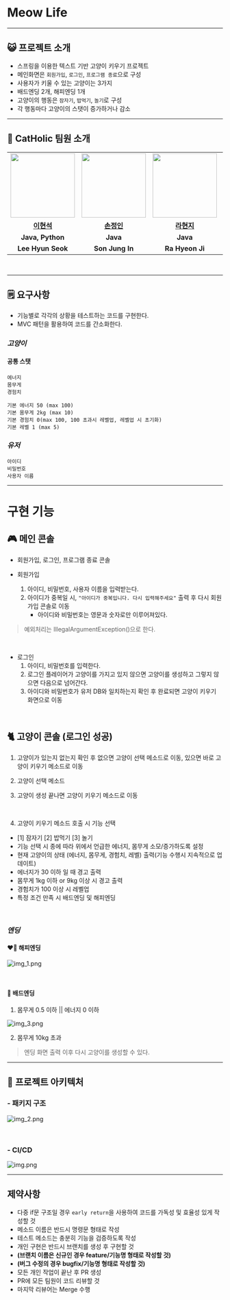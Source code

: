 # Meow Life

---

## 😺 프로젝트 소개
- 스프링을 이용한 텍스트 기반 고양이 키우기 프로젝트
- 메인화면은 `회원가입`, `로그인`, `프로그램 종료`으로 구성
- 사용자가 키울 수 있는 고양이는 3가지
- 배드엔딩 2개, 해피엔딩 1개
- 고양이의 행동은 `잠자기`, `밥먹기`, `놀기`로 구성
- 각 행동마다 고양이의 스탯이 증가하거나 감소

---------------------------

## 👋 CatHolic 팀원 소개
<table>
  <tr>
    <td align="center"><a href="https://github.com/bbbbooo"><img src="https://avatars.githubusercontent.com/bbbbooo" width="150px;" alt="">
    <td align="center"><a href="https://github.com/Dylan-SonJungin"><img src="https://avatars.githubusercontent.com/Dylan-SonJungin" width="150px;" alt="">
    <td align="center"><a href="https://github.com/raxchaz"><img src="https://avatars.githubusercontent.com/raxchaz" width="150px;" alt="">
    <td align="center"><a href="https://github.com/numerical43"><img src="https://avatars.githubusercontent.com/numerical43" width="150px;" alt="">
    <td align="center"><a href="https://github.com/hodin030"><img src="https://avatars.githubusercontent.com/hodin030" width="150px;" alt="">
    </td>
  </tr>
  <tr>
    <td align="center"><a href="https://github.com/bbbbooo"><b>이현석</b></td>
    <td align="center"><a href="https://github.com/Dylan-SonJungin"><b>손정인</b></td>
    <td align="center"><a href="https://github.com/raxchaz"><b>라현지</b></td>
    <td align="center"><a href="https://github.com/numerical43"><b>강수의</b></td>
    <td align="center"><a href="https://github.com/hodin030"><b>이효진</b></td>
  </tr>
  <tr>
    <td align="center"><strong>Java, Python</strong></td>
    <td align="center"><strong>Java</strong></td>
    <td align="center"><strong>Java</strong></td>
    <td align="center">C, <strong>Java</strong></td>
    <td align="center"><strong>Java</strong></td>
  </tr>
  <tr>
    <td align="center"><strong>Lee Hyun Seok</strong></td>
    <td align="center"><strong>Son Jung In</strong></td>
    <td align="center"><strong>Ra Hyeon Ji</strong></td>
    <td align="center"><strong>SUI</strong></td>
    <td align="center"><strong>Lee Hyo Jin</strong></td>
  </tr>
</table>

<br>

------------------------

## 🗒️ 요구사항
- 기능별로 각각의 상황을 테스트하는 코드를 구현한다.
- MVC 패턴을 활용하여 코드를 간소화한다.

### *고양이*
#### 공통 스탯
    에너지
    몸무게
    경험치

    기본 에너지 50 (max 100)
    기본 몸무게 2kg (max 10)
    기본 경험치 0(max 100, 100 초과시 레벨업, 레벨업 시 초기화)
    기본 레벨 1 (max 5)


### *유저*
    아이디
    비밀번호
    사용자 이름

----------------------------

# 구현 기능
## 🎮 메인 콘솔
- 회원가입, 로그인, 프로그램 종료 콘솔


- 회원가입
  1. 아이디, 비밀번호, 사용자 이름을 입력받는다.
  2. 아이디가 중복일 시, `"아이디가 중복입니다. 다시 입력해주세요"` 출력 후 다시 회원가입 콘솔로 이동
     - 아이디와 비밀번호는 영문과 숫자로만 이루어져있다. 
> 예외처리는 IllegalArgumentException()으로 한다.   



<br>

- 로그인
  1. 아이디, 비밀번호를 입력한다.
  2. 로그인 플레이어가 고양이를 가지고 있지 않으면 고양이를 생성하고 그렇지 않으면 다음으로 넘어간다.
  3. 아이디와 비밀번호가 유저 DB와 일치하는지 확인 후 완료되면 고양이 키우기 화면으로 이동


<br>


## 🐈 고양이 콘솔 (로그인 성공)

1. 고양이가 있는지 없는지 확인 후 없으면 고양이 선택 메소드로 이동, 있으면 바로 고양이 키우기 메소드로 이동
2. 고양이 선택 메소드

3. 고양이 생성 끝나면 고양이 키우기 메소드로 이동

<br>

4. 고양이 키우기 메소드 호출 시 기능 선택
- [1] 잠자기 [2] 밥먹기 [3] 놀기
- 기능 선택 시 종에 따라 위에서 언급한 에너지, 몸무게 소모/증가하도록 설정
- 현재 고양이의 상태 (에너지, 몸무게, 경험치, 레벨) 출력(기능 수행시 지속적으로 업데이트)
- 에너지가 30 이하 일 때 경고 출력
- 몸무게 1kg 이하 or 9kg 이상 시 경고 출력
- 경험치가 100 이상 시 레벨업
- 특정 조건 만족 시 배드엔딩 및 해피엔딩


<br>

### *엔딩*
#### ❤️‍🔥 해피엔딩

![img_1.png](img_1.png)

<br>

#### 👿 배드엔딩
1. 몸무게 0.5 이하 || 에너지 0 이하

![img_3.png](img_3.png)

2. 몸무게 10kg 초과



> 엔딩 화면 출력 이후 다시 고양이를 생성할 수 있다.


---
## 🧱 프로젝트 아키텍처

### - 패키지 구조

![img_2.png](img_2.png)

<br>

### - CI/CD

![img.png](img.png)

---

## 제약사항
- 다중 if문 구조일 경우 `early return`을 사용하여 코드를 가독성 및 효율성 있게 작성할 것
- 메소드 이름은 반드시 명령문 형태로 작성
- 테스트 메소드는 충분히 기능을 검증하도록 작성
- 개인 구현은 반드시 브랜치를 생성 후 구현할 것
- **(브랜치 이름은 신규인 경우 feature/기능명 형태로 작성할 것)**   
- **(버그 수정의 경우 bugfix/기능명 형태로 작성할 것)**
- 모든 개인 작업이 끝난 후 PR 생성
- PR에 모든 팀원이 코드 리뷰할 것
- 마지막 리뷰어는 Merge 수행

